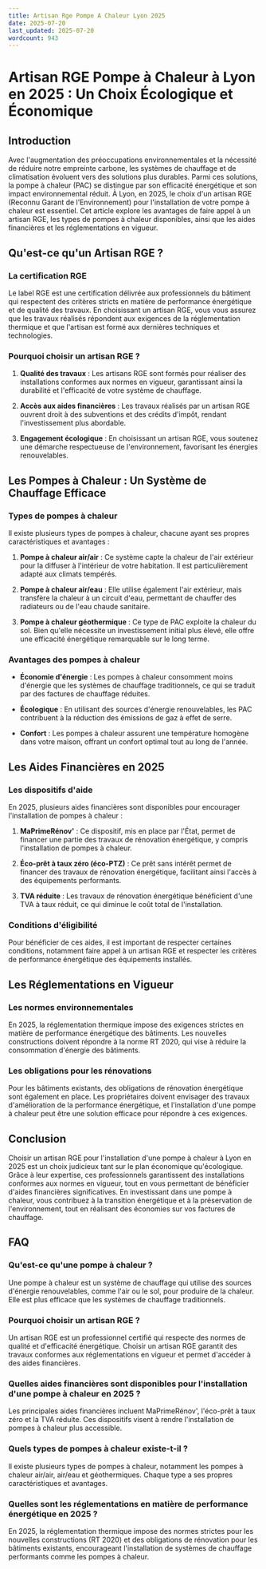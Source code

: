 ```yaml
---
title: Artisan Rge Pompe A Chaleur Lyon 2025
date: 2025-07-20
last_updated: 2025-07-20
wordcount: 943
---
```


# Artisan RGE Pompe à Chaleur à Lyon en 2025 : Un Choix Écologique et Économique

## Introduction

Avec l'augmentation des préoccupations environnementales et la nécessité de réduire notre empreinte carbone, les systèmes de chauffage et de climatisation évoluent vers des solutions plus durables. Parmi ces solutions, la pompe à chaleur (PAC) se distingue par son efficacité énergétique et son impact environnemental réduit. À Lyon, en 2025, le choix d'un artisan RGE (Reconnu Garant de l’Environnement) pour l'installation de votre pompe à chaleur est essentiel. Cet article explore les avantages de faire appel à un artisan RGE, les types de pompes à chaleur disponibles, ainsi que les aides financières et les réglementations en vigueur.

## Qu'est-ce qu'un Artisan RGE ?

### La certification RGE

Le label RGE est une certification délivrée aux professionnels du bâtiment qui respectent des critères stricts en matière de performance énergétique et de qualité des travaux. En choisissant un artisan RGE, vous vous assurez que les travaux réalisés répondent aux exigences de la réglementation thermique et que l'artisan est formé aux dernières techniques et technologies.

### Pourquoi choisir un artisan RGE ?

1. **Qualité des travaux** : Les artisans RGE sont formés pour réaliser des installations conformes aux normes en vigueur, garantissant ainsi la durabilité et l'efficacité de votre système de chauffage.
   
2. **Accès aux aides financières** : Les travaux réalisés par un artisan RGE ouvrent droit à des subventions et des crédits d'impôt, rendant l'investissement plus abordable.

3. **Engagement écologique** : En choisissant un artisan RGE, vous soutenez une démarche respectueuse de l'environnement, favorisant les énergies renouvelables.

## Les Pompes à Chaleur : Un Système de Chauffage Efficace

### Types de pompes à chaleur

Il existe plusieurs types de pompes à chaleur, chacune ayant ses propres caractéristiques et avantages :

1. **Pompe à chaleur air/air** : Ce système capte la chaleur de l'air extérieur pour la diffuser à l'intérieur de votre habitation. Il est particulièrement adapté aux climats tempérés.

2. **Pompe à chaleur air/eau** : Elle utilise également l'air extérieur, mais transfère la chaleur à un circuit d'eau, permettant de chauffer des radiateurs ou de l'eau chaude sanitaire.

3. **Pompe à chaleur géothermique** : Ce type de PAC exploite la chaleur du sol. Bien qu'elle nécessite un investissement initial plus élevé, elle offre une efficacité énergétique remarquable sur le long terme.

### Avantages des pompes à chaleur

- **Économie d'énergie** : Les pompes à chaleur consomment moins d'énergie que les systèmes de chauffage traditionnels, ce qui se traduit par des factures de chauffage réduites.

- **Écologique** : En utilisant des sources d'énergie renouvelables, les PAC contribuent à la réduction des émissions de gaz à effet de serre.

- **Confort** : Les pompes à chaleur assurent une température homogène dans votre maison, offrant un confort optimal tout au long de l'année.

## Les Aides Financières en 2025

### Les dispositifs d'aide

En 2025, plusieurs aides financières sont disponibles pour encourager l'installation de pompes à chaleur :

1. **MaPrimeRénov'** : Ce dispositif, mis en place par l'État, permet de financer une partie des travaux de rénovation énergétique, y compris l'installation de pompes à chaleur.

2. **Éco-prêt à taux zéro (éco-PTZ)** : Ce prêt sans intérêt permet de financer des travaux de rénovation énergétique, facilitant ainsi l'accès à des équipements performants.

3. **TVA réduite** : Les travaux de rénovation énergétique bénéficient d'une TVA à taux réduit, ce qui diminue le coût total de l'installation.

### Conditions d'éligibilité

Pour bénéficier de ces aides, il est important de respecter certaines conditions, notamment faire appel à un artisan RGE et respecter les critères de performance énergétique des équipements installés.

## Les Réglementations en Vigueur

### Les normes environnementales

En 2025, la réglementation thermique impose des exigences strictes en matière de performance énergétique des bâtiments. Les nouvelles constructions doivent répondre à la norme RT 2020, qui vise à réduire la consommation d'énergie des bâtiments.

### Les obligations pour les rénovations

Pour les bâtiments existants, des obligations de rénovation énergétique sont également en place. Les propriétaires doivent envisager des travaux d'amélioration de la performance énergétique, et l'installation d'une pompe à chaleur peut être une solution efficace pour répondre à ces exigences.

## Conclusion

Choisir un artisan RGE pour l'installation d'une pompe à chaleur à Lyon en 2025 est un choix judicieux tant sur le plan économique qu'écologique. Grâce à leur expertise, ces professionnels garantissent des installations conformes aux normes en vigueur, tout en vous permettant de bénéficier d'aides financières significatives. En investissant dans une pompe à chaleur, vous contribuez à la transition énergétique et à la préservation de l'environnement, tout en réalisant des économies sur vos factures de chauffage.

## FAQ

### Qu'est-ce qu'une pompe à chaleur ?

Une pompe à chaleur est un système de chauffage qui utilise des sources d'énergie renouvelables, comme l'air ou le sol, pour produire de la chaleur. Elle est plus efficace que les systèmes de chauffage traditionnels.

### Pourquoi choisir un artisan RGE ?

Un artisan RGE est un professionnel certifié qui respecte des normes de qualité et d'efficacité énergétique. Choisir un artisan RGE garantit des travaux conformes aux réglementations en vigueur et permet d'accéder à des aides financières.

### Quelles aides financières sont disponibles pour l'installation d'une pompe à chaleur en 2025 ?

Les principales aides financières incluent MaPrimeRénov', l'éco-prêt à taux zéro et la TVA réduite. Ces dispositifs visent à rendre l'installation de pompes à chaleur plus accessible.

### Quels types de pompes à chaleur existe-t-il ?

Il existe plusieurs types de pompes à chaleur, notamment les pompes à chaleur air/air, air/eau et géothermiques. Chaque type a ses propres caractéristiques et avantages.

### Quelles sont les réglementations en matière de performance énergétique en 2025 ?

En 2025, la réglementation thermique impose des normes strictes pour les nouvelles constructions (RT 2020) et des obligations de rénovation pour les bâtiments existants, encourageant l'installation de systèmes de chauffage performants comme les pompes à chaleur.
